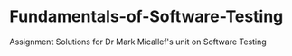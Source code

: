# Fundamentals-of-Software-Testing

Assignment Solutions for Dr Mark Micallef's unit on Software Testing
